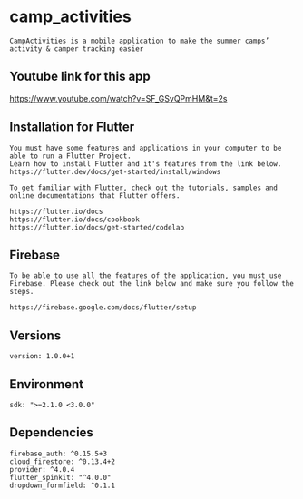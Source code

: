 # camp_activities

    CampActivities is a mobile application to make the summer camps’ activity & camper tracking easier

## Youtube link for this app
https://www.youtube.com/watch?v=SF_GSvQPmHM&t=2s

## Installation for Flutter
    You must have some features and applications in your computer to be able to run a Flutter Project. 
    Learn how to install Flutter and it's features from the link below.
    https://flutter.dev/docs/get-started/install/windows

    To get familiar with Flutter, check out the tutorials, samples and online documentations that Flutter offers.
  
	https://flutter.io/docs
    https://flutter.io/docs/cookbook
    https://flutter.io/docs/get-started/codelab
  
  ## Firebase
    To be able to use all the features of the application, you must use Firebase. Please check out the link below and make sure you follow the steps.
  
    https://firebase.google.com/docs/flutter/setup
  
  ## Versions
    version: 1.0.0+1
  ## Environment
    sdk: ">=2.1.0 <3.0.0"
    
  ## Dependencies  
    firebase_auth: ^0.15.5+3
    cloud_firestore: ^0.13.4+2 
    provider: ^4.0.4 
    flutter_spinkit: "^4.0.0"
    dropdown_formfield: ^0.1.1
    
    
